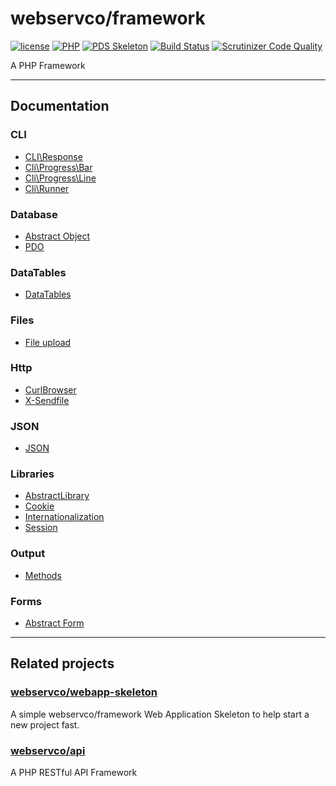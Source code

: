 # webservco/framework

[![license](https://img.shields.io/github/license/webservco/framework.svg)](https://github.com/webservco/framework)
[![PHP](https://img.shields.io/packagist/php-v/webservco/framework.svg)](https://www.php.net)
[![PDS Skeleton](https://img.shields.io/badge/pds-skeleton-blue.svg)](https://github.com/php-pds/skeleton)
[![Build Status](https://travis-ci.org/webservco/framework.svg)](https://travis-ci.org/webservco/framework)
[![Scrutinizer Code Quality](https://scrutinizer-ci.com/g/webservco/framework/badges/quality-score.png)](https://scrutinizer-ci.com/g/webservco/framework/)

A PHP Framework

---

## Documentation

### CLI
* [CLI\Response](/docs/Cli/Response.md)
* [Cli\Progress\Bar](/docs/Cli/Progress/Bar.md)
* [Cli\Progress\Line](/docs/Cli/Progress/Line.md)
* [Cli\Runner](/docs/Cli/Runner/Runner.md)

### Database
* [Abstract Object](/docs/Database/AbstractObject.md)
* [PDO](/docs/Database/PdoDatabase.md)

### DataTables
* [DataTables](/docs/DataTables.md)

### Files
* [File upload](/docs/Files/Upload)

### Http
* [CurlBrowser](/docs/CurlBrowser.md)
* [X-Sendfile](/docs/Http/XSendFile.md)

### JSON
* [JSON](/docs/Json.md)

### Libraries
* [AbstractLibrary](/docs/Libraries/AbstractLibrary.md)
* [Cookie](/docs/Libraries/Cookie.md)
* [Internationalization](/docs/Libraries/I18n.md)
* [Session](/docs/Libraries/Session.md)

### Output
* [Methods](/docs/Output/Methods.md)

### Forms
* [Abstract Form](/docs/Forms/AbstractForm.md)

---

## Related projects

### [webservco/webapp-skeleton](https://github.com/webservco/webapp-skeleton)
A simple webservco/framework Web Application Skeleton to help start a new project fast.

### [webservco/api](https://github.com/webservco/api)
A PHP RESTful API Framework
